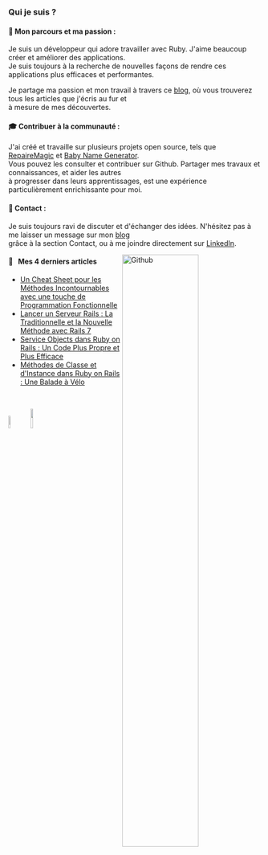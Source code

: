 ### Qui je suis ?

#### 💼 Mon parcours et ma passion :

Je suis un développeur qui adore travailler avec Ruby. J'aime beaucoup créer et améliorer des applications.  
Je suis toujours à la recherche de nouvelles façons de rendre ces applications plus efficaces et performantes.  

Je partage ma passion et mon travail à travers ce [blog](https://clean-blog-production.up.railway.app), où vous trouverez tous les articles que j'écris au fur et  
à mesure de mes découvertes.

#### 🎓 Contribuer à la communauté :

J'ai créé et travaille sur plusieurs projets open source, tels que [RepaireMagic](https://www.repairemagic.fr/) et [Baby Name Generator](https://baby-names-generator.up.railway.app/).  
Vous pouvez les consulter et contribuer sur Github. Partager mes travaux et connaissances, et aider les autres  
à progresser dans leurs apprentissages, est une expérience particulièrement enrichissante pour moi.

#### 👋 Contact :

Je suis toujours ravi de discuter et d'échanger des idées. N'hésitez pas à me laisser un message sur mon [blog](https://clean-blog-production.up.railway.app)  
grâce à la section Contact, ou à me joindre directement sur [LinkedIn](https://www.linkedin.com/in/florent-sandri/).  

<!-- Any image aligned to the right. Beware the width -->
<img width="55%" align="right" alt="Github" src="https://raw.githubusercontent.com/onimur/.github/master/.resources/git-header.svg" />

#### 📖 &nbsp;&nbsp;Mes 4 derniers articles

* [Un Cheat Sheet pour les Méthodes Incontournables avec une touche de Programmation Fonctionnelle](https://clean-blog-production.up.railway.app/articles/un-cheat-sheet-pour-les-methodes-incontournables-avec-une-touche-de-programmation-fonctionnelle)
* [Lancer un Serveur Rails : La Traditionnelle et la Nouvelle Méthode avec Rails 7](https://clean-blog-production.up.railway.app/articles/lancer-un-serveur-rails-la-traditionnelle-et-la-nouvelle-methode-avec-rails-7)
* [Service Objects dans Ruby on Rails : Un Code Plus Propre et Plus Efficace](https://clean-blog-production.up.railway.app/articles/service-objects-dans-ruby-on-rails-un-code-plus-propre-et-plus-efficace)
* [Méthodes de Classe et d'Instance dans Ruby on Rails : Une Balade à Vélo](https://clean-blog-production.up.railway.app/articles/methodes-de-classe-et-d-instance-dans-ruby-on-rails-une-balade-a-velo)

<br />

<!-- Your languages and tools. Be careful with the alignment. 
  You can use this sites to get logos: https://www.vectorlogo.zone or https://simpleicons.org/
  -->
  <code><img width="8%"  src="https://cdn.jsdelivr.net/gh/devicons/devicon/icons/rails/rails-plain-wordmark.svg"></code>
  <code><img width="10%" src="https://www.vectorlogo.zone/logos/postgresql/postgresql-ar21.svg"></code>
  <br />

